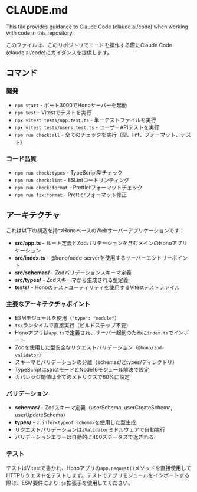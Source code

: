 # CLAUDE.md

This file provides guidance to Claude Code (claude.ai/code) when working with code in this repository.

このファイルは、このリポジトリでコードを操作する際にClaude Code (claude.ai/code)にガイダンスを提供します。

## コマンド

### 開発

- `npm start` - ポート3000でHonoサーバーを起動
- `npm test` - Vitestでテストを実行
- `npx vitest tests/app.test.ts` - 単一テストファイルを実行
- `npx vitest tests/users.test.ts` - ユーザーAPIテストを実行
- `npm run check:all` - 全てのチェックを実行（型、lint、フォーマット、テスト）

### コード品質

- `npm run check:types` - TypeScript型チェック
- `npm run check:lint` - ESLintコードリンティング
- `npm run check:format` - Prettierフォーマットチェック
- `npm run fix:format` - Prettierフォーマット修正

## アーキテクチャ

これは以下の構造を持つHonoベースのWebサーバーアプリケーションです：

- **src/app.ts** - ルート定義とZodバリデーションを含むメインのHonoアプリケーション
- **src/index.ts** - @hono/node-serverを使用するサーバーエントリーポイント
- **src/schemas/** - Zodバリデーションスキーマ定義
- **src/types/** - Zodスキーマから生成される型定義
- **tests/** - Honoのテストユーティリティを使用するVitestテストファイル

### 主要なアーキテクチャポイント

- ESMモジュールを使用（`"type": "module"`）
- `tsx`ランタイムで直接実行（ビルドステップ不要）
- Honoアプリは`app.ts`で定義され、サーバー起動のために`index.ts`でインポート
- Zodを使用した型安全なリクエストバリデーション（`@hono/zod-validator`）
- スキーマとバリデーションの分離（schemas/とtypes/ディレクトリ）
- TypeScriptはstrictモードとNode16モジュール解決で設定
- カバレッジ閾値は全てのメトリクスで60%に設定

### バリデーション

- **schemas/** - Zodスキーマ定義（userSchema, userCreateSchema, userUpdateSchema）
- **types/** - `z.infer<typeof schema>`を使用した型生成
- リクエストバリデーションは`zValidator`ミドルウェアで自動実行
- バリデーションエラーは自動的に400ステータスで返される

### テスト

テストはVitestで書かれ、Honoアプリの`app.request()`メソッドを直接使用してHTTPリクエストをテストします。テストでアプリモジュールをインポートする際は、ESM要件により`.js`拡張子を使用してください。
